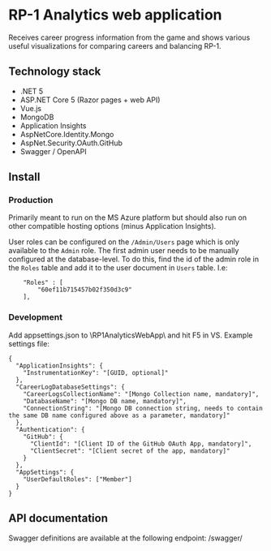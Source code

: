 # RP-1 Analytics web application
Receives career progress information from the game and shows various useful visualizations for comparing careers and balancing RP-1.

## Technology stack
* .NET 5
* ASP.NET Core 5 (Razor pages + web API)
* Vue.js
* MongoDB
* Application Insights
* AspNetCore.Identity.Mongo
* AspNet.Security.OAuth.GitHub
* Swagger / OpenAPI

## Install
### Production
Primarily meant to run on the MS Azure platform but should also run on other compatible hosting options (minus Application Insights).

User roles can be configured on the `/Admin/Users` page which is only available to the `Admin` role. The first admin user needs to be manually configured at the database-level. To do this, find the id of the admin role in the `Roles` table and add it to the user document in `Users` table.
I.e:
```
    "Roles" : [
        "60ef11b715457b02f350d3c9"
    ],
```

### Development
Add appsettings.json to \RP1AnalyticsWebApp\ and hit F5 in VS.
Example settings file:
```
{
  "ApplicationInsights": {
    "InstrumentationKey": "[GUID, optional]"
  },
  "CareerLogDatabaseSettings": {
    "CareerLogsCollectionName": "[Mongo Collection name, mandatory]",
    "DatabaseName": "[Mongo DB name, mandatory]",
    "ConnectionString": "[Mongo DB connection string, needs to contain the same DB name configured above as a parameter, mandatory]"
  },
  "Authentication": {
    "GitHub": {
      "ClientId": "[Client ID of the GitHub OAuth App, mandatory]",
      "ClientSecret": "[Client secret of the app, mandatory]"
    }
  },
  "AppSettings": {
    "UserDefaultRoles": ["Member"]
  }
}
```

## API documentation
Swagger definitions are available at the following endpoint: /swagger/
